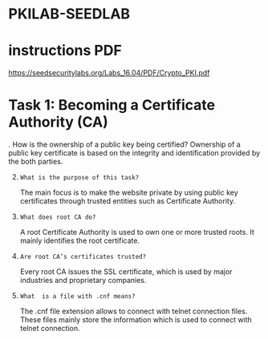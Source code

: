 # PKILAB-SEEDLAB
# instructions PDF
https://seedsecuritylabs.org/Labs_16.04/PDF/Crypto_PKI.pdf

# Task 1: Becoming a Certificate Authority (CA)
.     How is the ownership of a public key being certified?
	Ownership of a public key certificate is based on the integrity and identification provided by the both parties.

2.     What is the purpose of this task?
	The main focus is to make the website private by using public key certificates through trusted entities such as Certificate Authority. 

3.     What does root CA do?
	A root Certificate Authority is used to own one or more trusted roots. It mainly identifies the root certificate.

4.     Are root CA’s certificates trusted?
	Every root CA issues the SSL certificate, which is used by major industries and proprietary companies.

5.     What  is a file with .cnf means?
	The .cnf file extension allows to connect with telnet connection files. These files mainly  store the information which is used to connect with telnet connection.


 
